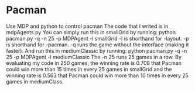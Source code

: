# Pacman
Use MDP and python to control pacman
The code that I writed is in mdpAgents.py
You can simply run this in smallGrid by running:
python pacman.py -q -n 25 -p MDPAgent -l smallGrid
-l is shorthand for -layout. -p is shorthand for -pacman. -q runs the game without the interface (making it faster).
And run this in mediumClassic by running:
python pacman.py -q -n 25 -p MDPAgent -l mediumClassic
The -n 25 runs 25 games in a row.
By evaluating my code in 250 games, the winning rate is 0.708 that Pacman could win more than 15 times in every 25 games in smallGrid and the winning rate is 0.563 that Pacman could win more than 10 times in every 25 games in mediumClass.
